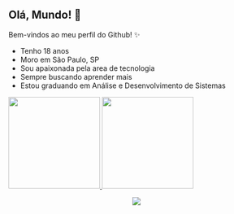 ## Olá, Mundo! 👀 


Bem-vindos ao meu perfil do Github! ✨

- Tenho 18 anos
- Moro em São Paulo, SP
- Sou apaixonada pela area de tecnologia
- Sempre buscando aprender mais
- Estou graduando em Análise e Desenvolvimento de Sistemas



 <div aling="center">
<a href="https://github.com/tiphy">
<img loading="lazy" height="180em" src="https://github-readme-stats.vercel.app/api/top-langs/?username=tiphy&layout=compact&langs_count=7&theme=dracula"/>
<img loading="lazy" height="180em" src="https://github-readme-stats.vercel.app/api?username=tiphy&show_icons=true&theme=dracula&include_all_commits=true&count_private=true"/>
</div>

<p align="center">
  <a href="https://skillicons.dev">
    <img src="https://skillicons.dev/icons?i=html,css,js,java,mysql,github,figma,windows,vscode" />
  </a>
</p>




<!--
**tiphy/tiphy** is a ✨ _special_ ✨ repository because its `README.md` (this file) appears on your GitHub profile.

Here are some ideas to get you started:

- 🔭 I’m currently working on ...
- 🌱 I’m currently learning ...
- 👯 I’m looking to collaborate on ...
- 🤔 I’m looking for help with ...
- 💬 Ask me about ...
- 📫 How to reach me: ...
- 😄 Pronouns: ...
- ⚡ Fun fact: ...
-->

